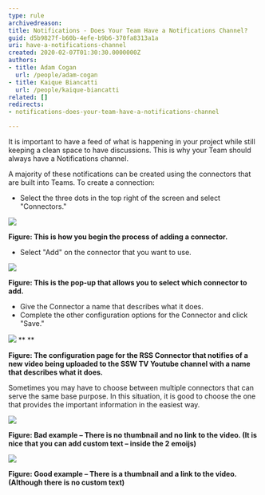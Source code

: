 ```yaml
---
type: rule
archivedreason: 
title: Notifications - Does Your Team Have a Notifications Channel?
guid: d5b9827f-b60b-4efe-b9b6-370fa8313a1a
uri: have-a-notifications-channel
created: 2020-02-07T01:30:30.0000000Z
authors:
- title: Adam Cogan
  url: /people/adam-cogan
- title: Kaique Biancatti
  url: /people/kaique-biancatti
related: []
redirects:
- notifications-does-your-team-have-a-notifications-channel

---
```


It is important to have a feed of what is happening in your project while still keeping a clean space to have discussions. This is why your Team should always have a Notifications channel.




A majority of these notifications can be created using the connectors that are built into Teams. To create a connection:



* Select the three dots in the top right of the screen and select "Connectors."


![](Add-a-Connector.png)



 **Figure: This is how you begin the process of adding a connector.** 






* Select "Add" on the connector that you want to use.


![](Select-a-Connector.png)



 **Figure: This is the pop-up that allows you to select which connector to add.** 






* Give the Connector a name that describes what it does.
* Complete the other configuration options for the Connector and click "Save."


![](Connector-Settings.png) **
** 


 **Figure: The configuration page for the RSS Connector that notifies of a new video being uploaded to the SSW TV Youtube channel with a name that describes what it does.** 





Sometimes you may have to choose between multiple connectors that can serve the same base purpose. In this situation, it is good to choose the one that provides the important information in the easiest way.




![](Notification-Bad-Example.png)


 **Figure: Bad example – There is no thumbnail and no link to the video. (It is nice that you can add custom text – inside the 2 emoijs)** 



![](Notification-Good-Example.png)


 **Figure: Good example – There is a thumbnail and a link to the video. (Although there is no custom text)** 


<!--endintro-->
